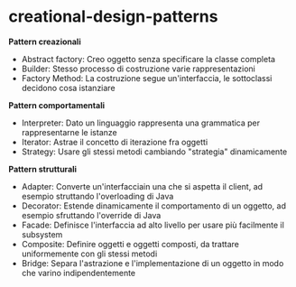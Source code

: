 # creational-design-patterns

<b>Pattern creazionali</b>
<ul>
<li>Abstract factory: Creo oggetto senza specificare la classe completa</li>
<li>Builder: Stesso processo di costruzione varie rappresentazioni</li>
<li>Factory Method: La costruzione segue un'interfaccia, le sottoclassi decidono cosa istanziare</li>
</ul>
<b>Pattern comportamentali</b>
<ul>
<li>Interpreter: Dato un linguaggio rappresenta una grammatica per rappresentarne le istanze</li>
<li>Iterator: Astrae il concetto di iterazione fra oggetti</li>
<li>Strategy: Usare gli stessi metodi cambiando "strategia" dinamicamente</li>
</ul>
<b>Pattern strutturali</b>
<ul>
<li>Adapter: Converte un'interfacciain una che si aspetta il client, ad esempio struttando l'overloading di Java</li>
<li>Decorator: Estende dinamicamente il comportamento di un oggetto, ad esempio sfruttando l'override di Java</li>
<li>Facade: Definisce l'interfaccia ad alto livello per usare più facilmente il subsystem</li>
<li>Composite: Definire oggetti e oggetti composti, da trattare uniformemente con gli stessi metodi</li>
<li>Bridge: Separa l'astrazione e l'implementazione di un oggetto in modo che varino indipendentemente</li>
</ul>
